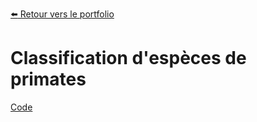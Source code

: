 [:arrow_left: Retour vers le portfolio](https://github.com/ThibaultLanthiez/Portfolio)

# Classification d'espèces de primates

[Code](https://github.com/ThibaultLanthiez/Clustering-genres-musiques/blob/main/Projet_11_Clustering_Music_genre_Spotify.ipynb)
